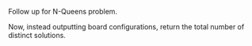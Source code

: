Follow up for N-Queens problem.

Now, instead outputting board configurations, return the total number of distinct solutions.


